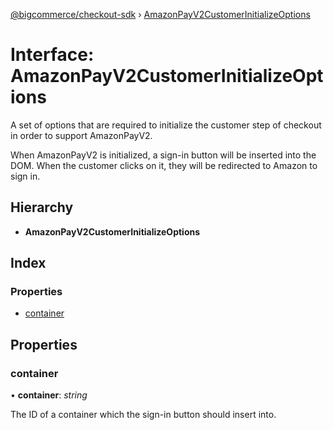 [@bigcommerce/checkout-sdk](../README.md) › [AmazonPayV2CustomerInitializeOptions](amazonpayv2customerinitializeoptions.md)

# Interface: AmazonPayV2CustomerInitializeOptions

A set of options that are required to initialize the customer step of
checkout in order to support AmazonPayV2.

When AmazonPayV2 is initialized, a sign-in button will be inserted into the
DOM. When the customer clicks on it, they will be redirected to Amazon to
sign in.

## Hierarchy

* **AmazonPayV2CustomerInitializeOptions**

## Index

### Properties

* [container](amazonpayv2customerinitializeoptions.md#container)

## Properties

###  container

• **container**: *string*

The ID of a container which the sign-in button should insert into.
